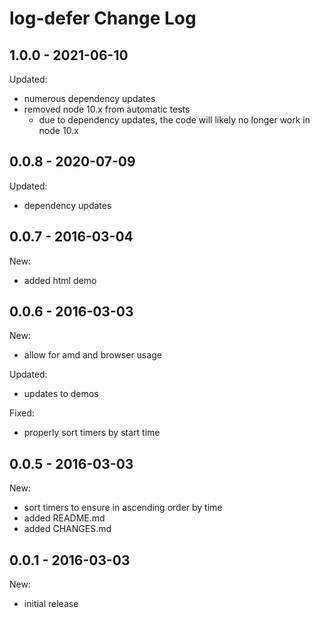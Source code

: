 # log-defer Change Log

## 1.0.0 - 2021-06-10

Updated:

- numerous dependency updates
- removed node 10.x from automatic tests
  - due to dependency updates, the code will likely no longer work in node 10.x

## 0.0.8 - 2020-07-09

Updated:

- dependency updates

## 0.0.7 - 2016-03-04

New:

- added html demo

## 0.0.6 - 2016-03-03

New:

- allow for amd and browser usage

Updated:

- updates to demos

Fixed:

- properly sort timers by start time

## 0.0.5 - 2016-03-03

New:

- sort timers to ensure in ascending order by time
- added README.md
- added CHANGES.md

## 0.0.1 - 2016-03-03

New:

- initial release
